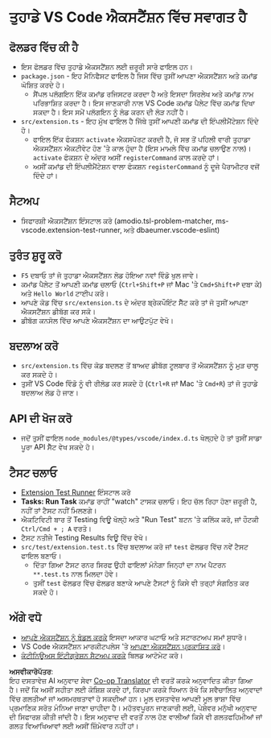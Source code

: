 <!--
CO_OP_TRANSLATOR_METADATA:
{
  "original_hash": "eae2c0ea18160a3e7a63ace7b53897d7",
  "translation_date": "2025-07-16T16:42:22+00:00",
  "source_file": "code/07.Lab/01/AIPC/extensions/phi3ext/vsc-extension-quickstart.md",
  "language_code": "pa"
}
-->
# ਤੁਹਾਡੇ VS Code ਐਕਸਟੈਂਸ਼ਨ ਵਿੱਚ ਸਵਾਗਤ ਹੈ

## ਫੋਲਡਰ ਵਿੱਚ ਕੀ ਹੈ

* ਇਸ ਫੋਲਡਰ ਵਿੱਚ ਤੁਹਾਡੇ ਐਕਸਟੈਂਸ਼ਨ ਲਈ ਜ਼ਰੂਰੀ ਸਾਰੇ ਫਾਇਲ ਹਨ।
* `package.json` - ਇਹ ਮੈਨਿਫੈਸਟ ਫਾਇਲ ਹੈ ਜਿਸ ਵਿੱਚ ਤੁਸੀਂ ਆਪਣਾ ਐਕਸਟੈਂਸ਼ਨ ਅਤੇ ਕਮਾਂਡ ਘੋਸ਼ਿਤ ਕਰਦੇ ਹੋ।
  * ਸੈਂਪਲ ਪਲੱਗਇਨ ਇੱਕ ਕਮਾਂਡ ਰਜਿਸਟਰ ਕਰਦਾ ਹੈ ਅਤੇ ਇਸਦਾ ਸਿਰਲੇਖ ਅਤੇ ਕਮਾਂਡ ਨਾਮ ਪਰਿਭਾਸ਼ਿਤ ਕਰਦਾ ਹੈ। ਇਸ ਜਾਣਕਾਰੀ ਨਾਲ VS Code ਕਮਾਂਡ ਪੈਲੇਟ ਵਿੱਚ ਕਮਾਂਡ ਦਿਖਾ ਸਕਦਾ ਹੈ। ਇਸ ਸਮੇਂ ਪਲੱਗਇਨ ਨੂੰ ਲੋਡ ਕਰਨ ਦੀ ਲੋੜ ਨਹੀਂ ਹੈ।
* `src/extension.ts` - ਇਹ ਮੁੱਖ ਫਾਇਲ ਹੈ ਜਿੱਥੇ ਤੁਸੀਂ ਆਪਣੀ ਕਮਾਂਡ ਦੀ ਇੰਪਲੀਮੈਂਟੇਸ਼ਨ ਦਿੰਦੇ ਹੋ।
  * ਫਾਇਲ ਇੱਕ ਫੰਕਸ਼ਨ `activate` ਐਕਸਪੋਰਟ ਕਰਦੀ ਹੈ, ਜੋ ਸਭ ਤੋਂ ਪਹਿਲੀ ਵਾਰੀ ਤੁਹਾਡਾ ਐਕਸਟੈਂਸ਼ਨ ਐਕਟੀਵੇਟ ਹੋਣ 'ਤੇ ਕਾਲ ਹੁੰਦਾ ਹੈ (ਇਸ ਮਾਮਲੇ ਵਿੱਚ ਕਮਾਂਡ ਚਲਾਉਣ ਨਾਲ)। `activate` ਫੰਕਸ਼ਨ ਦੇ ਅੰਦਰ ਅਸੀਂ `registerCommand` ਕਾਲ ਕਰਦੇ ਹਾਂ।
  * ਅਸੀਂ ਕਮਾਂਡ ਦੀ ਇੰਪਲੀਮੈਂਟੇਸ਼ਨ ਵਾਲਾ ਫੰਕਸ਼ਨ `registerCommand` ਨੂੰ ਦੂਜੇ ਪੈਰਾਮੀਟਰ ਵਜੋਂ ਦਿੰਦੇ ਹਾਂ।

## ਸੈਟਅਪ

* ਸਿਫਾਰਸ਼ੀ ਐਕਸਟੈਂਸ਼ਨ ਇੰਸਟਾਲ ਕਰੋ (amodio.tsl-problem-matcher, ms-vscode.extension-test-runner, ਅਤੇ dbaeumer.vscode-eslint)

## ਤੁਰੰਤ ਸ਼ੁਰੂ ਕਰੋ

* `F5` ਦਬਾਓ ਤਾਂ ਜੋ ਤੁਹਾਡਾ ਐਕਸਟੈਂਸ਼ਨ ਲੋਡ ਹੋਇਆ ਨਵਾਂ ਵਿੰਡੋ ਖੁਲ ਜਾਵੇ।
* ਕਮਾਂਡ ਪੈਲੇਟ ਤੋਂ ਆਪਣੀ ਕਮਾਂਡ ਚਲਾਓ (`Ctrl+Shift+P` ਜਾਂ Mac 'ਤੇ `Cmd+Shift+P` ਦਬਾ ਕੇ) ਅਤੇ `Hello World` ਟਾਈਪ ਕਰੋ।
* ਆਪਣੇ ਕੋਡ ਵਿੱਚ `src/extension.ts` ਦੇ ਅੰਦਰ ਬ੍ਰੇਕਪੌਇੰਟ ਸੈੱਟ ਕਰੋ ਤਾਂ ਜੋ ਤੁਸੀਂ ਆਪਣਾ ਐਕਸਟੈਂਸ਼ਨ ਡੀਬੱਗ ਕਰ ਸਕੋ।
* ਡੀਬੱਗ ਕਨਸੋਲ ਵਿੱਚ ਆਪਣੇ ਐਕਸਟੈਂਸ਼ਨ ਦਾ ਆਉਟਪੁੱਟ ਵੇਖੋ।

## ਬਦਲਾਅ ਕਰੋ

* `src/extension.ts` ਵਿੱਚ ਕੋਡ ਬਦਲਣ ਤੋਂ ਬਾਅਦ ਡੀਬੱਗ ਟੂਲਬਾਰ ਤੋਂ ਐਕਸਟੈਂਸ਼ਨ ਨੂੰ ਮੁੜ ਚਾਲੂ ਕਰ ਸਕਦੇ ਹੋ।
* ਤੁਸੀਂ VS Code ਵਿੰਡੋ ਨੂੰ ਵੀ ਰੀਲੋਡ ਕਰ ਸਕਦੇ ਹੋ (`Ctrl+R` ਜਾਂ Mac 'ਤੇ `Cmd+R`) ਤਾਂ ਜੋ ਤੁਹਾਡੇ ਬਦਲਾਅ ਲੋਡ ਹੋ ਜਾਣ।

## API ਦੀ ਖੋਜ ਕਰੋ

* ਜਦੋਂ ਤੁਸੀਂ ਫਾਇਲ `node_modules/@types/vscode/index.d.ts` ਖੋਲ੍ਹਦੇ ਹੋ ਤਾਂ ਤੁਸੀਂ ਸਾਡਾ ਪੂਰਾ API ਸੈੱਟ ਵੇਖ ਸਕਦੇ ਹੋ।

## ਟੈਸਟ ਚਲਾਓ

* [Extension Test Runner](https://marketplace.visualstudio.com/items?itemName=ms-vscode.extension-test-runner) ਇੰਸਟਾਲ ਕਰੋ
* **Tasks: Run Task** ਕਮਾਂਡ ਰਾਹੀਂ "watch" ਟਾਸਕ ਚਲਾਓ। ਇਹ ਚੱਲ ਰਿਹਾ ਹੋਣਾ ਜ਼ਰੂਰੀ ਹੈ, ਨਹੀਂ ਤਾਂ ਟੈਸਟ ਨਹੀਂ ਮਿਲਣਗੇ।
* ਐਕਟਿਵਿਟੀ ਬਾਰ ਤੋਂ Testing ਵਿਊ ਖੋਲ੍ਹੋ ਅਤੇ "Run Test" ਬਟਨ 'ਤੇ ਕਲਿੱਕ ਕਰੋ, ਜਾਂ ਹੌਟਕੀ `Ctrl/Cmd + ; A` ਵਰਤੋ।
* ਟੈਸਟ ਨਤੀਜੇ Testing Results ਵਿਊ ਵਿੱਚ ਵੇਖੋ।
* `src/test/extension.test.ts` ਵਿੱਚ ਬਦਲਾਅ ਕਰੋ ਜਾਂ `test` ਫੋਲਡਰ ਵਿੱਚ ਨਵੇਂ ਟੈਸਟ ਫਾਇਲ ਬਣਾਓ।
  * ਦਿੱਤਾ ਗਿਆ ਟੈਸਟ ਰਨਰ ਸਿਰਫ ਉਹੀ ਫਾਇਲਾਂ ਮੰਨੇਗਾ ਜਿਨ੍ਹਾਂ ਦਾ ਨਾਮ ਪੈਟਰਨ `**.test.ts` ਨਾਲ ਮਿਲਦਾ ਹੋਵੇ।
  * ਤੁਸੀਂ `test` ਫੋਲਡਰ ਵਿੱਚ ਫੋਲਡਰ ਬਣਾਕੇ ਆਪਣੇ ਟੈਸਟਾਂ ਨੂੰ ਕਿਸੇ ਵੀ ਤਰ੍ਹਾਂ ਸੰਗਠਿਤ ਕਰ ਸਕਦੇ ਹੋ।

## ਅੱਗੇ ਵਧੋ

* [ਆਪਣੇ ਐਕਸਟੈਂਸ਼ਨ ਨੂੰ ਬੰਡਲ ਕਰਕੇ](https://code.visualstudio.com/api/working-with-extensions/bundling-extension?WT.mc_id=aiml-137032-kinfeylo) ਇਸਦਾ ਆਕਾਰ ਘਟਾਓ ਅਤੇ ਸਟਾਰਟਅਪ ਸਮਾਂ ਸੁਧਾਰੋ।
* VS Code ਐਕਸਟੈਂਸ਼ਨ ਮਾਰਕੀਟਪਲੇਸ 'ਤੇ [ਆਪਣਾ ਐਕਸਟੈਂਸ਼ਨ ਪ੍ਰਕਾਸ਼ਿਤ ਕਰੋ](https://code.visualstudio.com/api/working-with-extensions/publishing-extension?WT.mc_id=aiml-137032-kinfeylo)।
* [ਕੰਟੀਨਿਊਅਸ ਇੰਟੀਗ੍ਰੇਸ਼ਨ ਸੈਟਅਪ ਕਰਕੇ](https://code.visualstudio.com/api/working-with-extensions/continuous-integration?WT.mc_id=aiml-137032-kinfeylo) ਬਿਲਡ ਆਟੋਮੇਟ ਕਰੋ।

**ਅਸਵੀਕਾਰੋਪੱਤਰ**:  
ਇਹ ਦਸਤਾਵੇਜ਼ AI ਅਨੁਵਾਦ ਸੇਵਾ [Co-op Translator](https://github.com/Azure/co-op-translator) ਦੀ ਵਰਤੋਂ ਕਰਕੇ ਅਨੁਵਾਦਿਤ ਕੀਤਾ ਗਿਆ ਹੈ। ਜਦੋਂ ਕਿ ਅਸੀਂ ਸਹੀਤਾ ਲਈ ਕੋਸ਼ਿਸ਼ ਕਰਦੇ ਹਾਂ, ਕਿਰਪਾ ਕਰਕੇ ਧਿਆਨ ਰੱਖੋ ਕਿ ਸਵੈਚਾਲਿਤ ਅਨੁਵਾਦਾਂ ਵਿੱਚ ਗਲਤੀਆਂ ਜਾਂ ਅਸਮਰਥਤਾਵਾਂ ਹੋ ਸਕਦੀਆਂ ਹਨ। ਮੂਲ ਦਸਤਾਵੇਜ਼ ਆਪਣੀ ਮੂਲ ਭਾਸ਼ਾ ਵਿੱਚ ਪ੍ਰਮਾਣਿਕ ਸਰੋਤ ਮੰਨਿਆ ਜਾਣਾ ਚਾਹੀਦਾ ਹੈ। ਮਹੱਤਵਪੂਰਨ ਜਾਣਕਾਰੀ ਲਈ, ਪੇਸ਼ੇਵਰ ਮਨੁੱਖੀ ਅਨੁਵਾਦ ਦੀ ਸਿਫਾਰਸ਼ ਕੀਤੀ ਜਾਂਦੀ ਹੈ। ਇਸ ਅਨੁਵਾਦ ਦੀ ਵਰਤੋਂ ਨਾਲ ਹੋਣ ਵਾਲੀਆਂ ਕਿਸੇ ਵੀ ਗਲਤਫਹਿਮੀਆਂ ਜਾਂ ਗਲਤ ਵਿਆਖਿਆਵਾਂ ਲਈ ਅਸੀਂ ਜ਼ਿੰਮੇਵਾਰ ਨਹੀਂ ਹਾਂ।